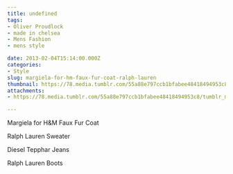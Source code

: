 ```yaml
---
title: undefined
tags:
- Oliver Proudlock
- made in chelsea
- Mens Fashion
- mens style

date: 2013-02-04T15:14:00.000Z
categories:
- Style
slug: margiela-for-hm-faux-fur-coat-ralph-lauren
thumbnail: https://78.media.tumblr.com/55a88e797ccb1bfabee48418494953c8/tumblr_mhpboyHNwY1rhrm24o1_r1_540.jpg
attachments:
- https://78.media.tumblr.com/55a88e797ccb1bfabee48418494953c8/tumblr_mhpboyHNwY1rhrm24o1_r1_1280.jpg

---
```


Margiela for H&M Faux Fur Coat 

  Ralph Lauren Sweater 

  Diesel Tepphar Jeans 

  Ralph Lauren Boots

